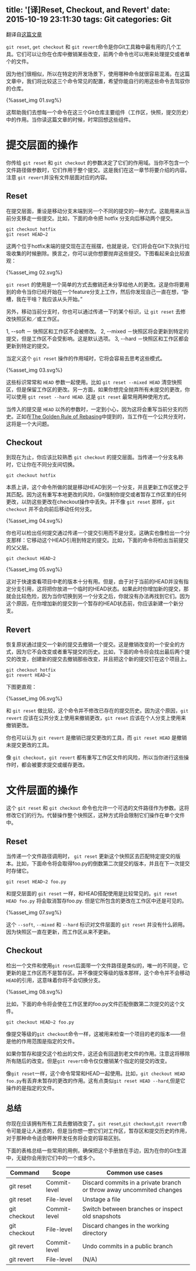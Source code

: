 title: '[译]Reset, Checkout, and Revert'
date: 2015-10-19 23:11:30
tags: Git
categories: Git
---
翻译自[这篇文章](https://www.atlassian.com/git/tutorials/resetting-checking-out-and-reverting/file-level-operations)

`git reset`, `get checkout` 和 `git revert`命令是你Git工具箱中最有用的几个工具。它们可以让你在仓库中撤销某些改变，前两个命令也可以用来处理提交或者单个的文件。

因为他们很相似，所以在特定的开发场景下，使用哪种命令就很容易混淆。在这篇文章中，我们将比较这三个命令常见的配置，希望你能自行的用这些命令去驾驭你的仓库。

{%asset_img 01.svg%}

这帮助我们去想每一个命令在这三个Git仓库主要组件（工作区，快照，提交历史）中的作用。当你读这篇文章的时候，时常回想这些组件。

# 提交层面的操作

你传给 `git reset` 和 `git checkout` 的参数决定了它们的作用域。当你不包含一个文件路径做参数时，它们作用于整个提交。这是我们在这一章节将要介绍的内容。注意 `git revert`并没有文件层面对应的内容。

## Reset

在提交层面，重设是移动分支末端到另一个不同的提交的一种方式。这能用来从当前分支移走一些提交。比如，下面的命令把 hotfix 分支向后移动两个提交。

```
git checkout hotfix
git reset HEAD~2
```

这两个位于hotfix末端的提交现在正在摇摆，也就是说，它们将会在Git下次执行垃圾收集的时候删除。换言之，你可以说你想要抛弃这些提交。下图看起来会比较直观：

{%asset_img 02.svg%}

`git reset` 的使用是一个简单的方式去撤销还未分享给他人的更改。这是你将要用到的命令当你已经开始在一个feature分支上工作，然后你发现自己一直在想，“卧槽，我在干啥？我应该从头开始。”

另外，移动当前分支时，你也可以通过传递一下的某个标识，让 `git reset` 去修改快照区和／或工作区。

1, --soft － 快照区和工作区不会被修改。
2, --mixed －快照区将会更新到特定的提交，但是工作区不会受影响。这是默认选项。
3, --hard －快照区和工作区都会更新到特定的提交。

当定义这个 `git reset` 操作的作用域时，它将会容易去思考这些模式。

{%asset_img 03.svg%}

这些标识常常和 `HEAD` 参数一起使用。比如 `git reset --mixed HEAD` 清空快照区，但是保留工作区的更改。另一方面，如果你想完全抛弃所有未提交的更改，你可以使用 `git reset --hard HEAD`. 这是 `git reset` 最常用两种使用方式。


当传入的提交是 `HEAD` 以外的参数时，一定到小心，因为这将会重写当前分支的历史。正如在[The Golden Rule of Rebasing](我并不知道地址是啥)中提到的，当工作在一个公共分支时，这将是一个大问题。

## Checkout

到现在为止，你应该比较熟悉 `git checkout` 的提交层面。当传递一个分支名称时，它让你在不同分支间切换。

```
git checkout hotfix
```

本质上讲，这个命令所做的就是移动HEAD到另一个分支，并且更新工作区使之于其匹配。因为这有重写本地更改的风险，Git强制你提交或者暂存工作区里的任何更改，以防这些更改在checkout操作中丢失。并不像 `git reset` 那样，`git checkout` 并不会向前后移动任何分支。

{%asset_img 04.svg%}

你也可以检出任何提交通过传递一个提交引用而不是分支。这确实也像检出一个分支那样：它移动这个HEAD引用到特定的提交。比如，下面的命令将检出当前提交的父父层。

```
git checkout HEAD~2
```

{%asset_img 05.svg%}

这对于快速查看项目中老的版本十分有用。但是，由于对于当前的HEAD并没有指定分支引用，这将把你放进一个临时的HEAD状态。如果此时你增加新的提交，那就会比较危险，因为当你切换到另一个分支之后，你就没有办法再找到它们。因为这个原因，在你增加新的提交到一个暂存的HEAD状态前，你应该新建一个新分支。

## Revert

恢复原状通过提交一个新的提交去撤销一个提交。这是撤销改变的一个安全的方式，因为它不会改变或者重写提交的历史。比如，下面的命令将会找出最后两个提交的改变，创建新的提交去撤销那些改变，并且把这个新的提交钉在这个项目上。

```
git checkout hotfix
git revert HEAD~2
```

下图更直观：

{%asset_img 06.svg%}

和 `git reset` 做比较，这个命令并不修改已存在的提交历史。因为这个原因，`git revert` 应该在公共分支上使用来撤销更改，`git reset` 应该在个人分支上使用来撤销更改。

你也可以认为 `git revert` 是撤销已提交更改的工具，而 `git reset HEAD` 是撤销未提交更改的工具。

像 `git checkout`，`git revert` 都有重写工作区文件的风险，所以当你进行这些操作时，都会被要求提交或缓存更改。

# 文件层面的操作

这个 `git reset` 和 `git checkout` 命令也允许一个可选的文件路径作为参数。这将修改它们的行为。代替操作整个快照区，这种方式将会限制它们操作在单个文件中。

## Reset

当传递一个文件路径调用时， `git reset` 更新这个快照区去匹配特定提交的版本。比如，下面命令将会取得foo.py的倒数第二次提交的版本，并且在下一次提交时存储它。

```
git reset HEAD~2 foo.py
```

和提交层面的 `git reset` 一样，和HEAD搭配使用是比较常见的。`git reset HEAD foo.py` 将会取消暂存foo.py. 但是它所包含的更改在工作区中还是可见的。

{%asset_img 07.svg%}

这个 `--soft`, `--mixed` 和 `--hard` 标识对文件层面的 `git reset` 并没有什么卵用。因为快照区一直在更新，而工作区从来不更新。

## Checkout
检出一个文件和使用`git reset`后面带一个文件路径是类似的，唯一的不同是，它更新的是工作区而不是暂存区。并不像提交等级的版本那样，这个命令并不会移动`HEAD`的引用，这意味着你将不会切换分支。

{%asset_img 08.svg%}

比如，下面的命令将会使在工作区里的foo.py文件匹配倒数第二次提交的这个文件。

```
git checkout HEAD~2 foo.py
```
像提交等级的`git checkout`命令一样，这被用来检查一个项目的老的版本——但是他的作用范围是指定的文件。

如果你暂存和提交这个检出的文件，这还会有回退到老文件的作用。注意这将移除所有随后的改变。但是`git revert`命令仅仅撤销某个指定的提交的改变。

像`git reset`一样，这个命令常常和HEAD一起使用。比如，`git checkout HEAD foo.py`有丢弃未暂存的更改的作用。这有点类似`git reset HEAD --hard`,但是它操作的是指定的文件。

## 总结
你现在应该拥有所有工具去撤销改变了。`git reset`,`git checkout`,`git revert`命令可能是让人迷惑的，但是当你想一想它们对工作区，暂存区和提交历史的作用，对于那种命令适合哪种开发任务将会变的容易区别。

下面的表格总结一些常用的用例，确保把这个手册放在手边，因为在你的Git生涯中，无疑你会用到它们中的一个或多个。

Command   | Scope         | Common use cases |
----------| --------------|-------------------|
git reset |Commit-level   |Discard commits in a private branch or throw away uncommited changes|
git reset |File-level     |Unstage a file|
git checkout|Commit-level|Switch between branches or inspect old snapshots|
git checkout|File-level|Discard changes in the working directory|
git revert|Commit-level|Undo commits in a public branch|
git revert|File-level|(N/A)|





